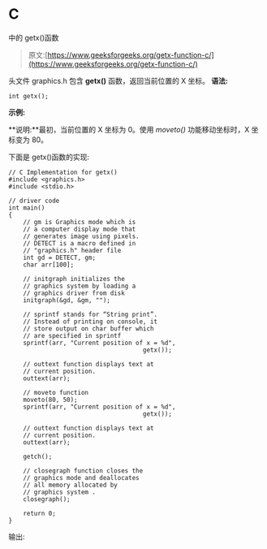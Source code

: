 # C

中的 getx()函数

> 原文:[https://www.geeksforgeeks.org/getx-function-c/](https://www.geeksforgeeks.org/getx-function-c/)

头文件 graphics.h 包含 **getx()** 函数，返回当前位置的 X 坐标。
**语法:**

```
int getx();

```

**示例:**

**说明:**最初，当前位置的 X 坐标为 0。使用 *moveto()* 功能移动坐标时，X 坐标变为 80。

下面是 getx()函数的实现:

```
// C Implementation for getx()
#include <graphics.h>
#include <stdio.h>

// driver code
int main()
{
    // gm is Graphics mode which is
    // a computer display mode that
    // generates image using pixels.
    // DETECT is a macro defined in
    // "graphics.h" header file
    int gd = DETECT, gm;
    char arr[100];

    // initgraph initializes the
    // graphics system by loading a
    // graphics driver from disk
    initgraph(&gd, &gm, "");

    // sprintf stands for “String print”.
    // Instead of printing on console, it
    // store output on char buffer which
    // are specified in sprintf
    sprintf(arr, "Current position of x = %d", 
                                     getx());

    // outtext function displays text at
    // current position.
    outtext(arr);

    // moveto function
    moveto(80, 50);
    sprintf(arr, "Current position of x = %d", 
                                     getx());

    // outtext function displays text at
    // current position.
    outtext(arr);

    getch();

    // closegraph function closes the
    // graphics mode and deallocates
    // all memory allocated by
    // graphics system .
    closegraph();

    return 0;
}
```

输出: